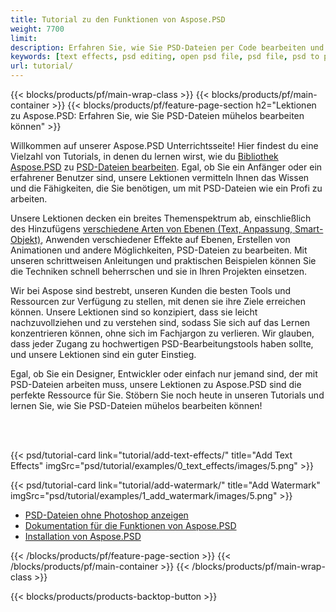 ```yaml
---
title: Tutorial zu den Funktionen von Aspose.PSD
weight: 7700
limit: 
description: Erfahren Sie, wie Sie PSD-Dateien per Code bearbeiten und exportieren.
keywords: [text effects, psd editing, open psd file, psd file, psd to png, psd file format, PSD API, Aspose.PSD library, Aspose.PSD tutorial]
url: tutorial/
---
```


{{< blocks/products/pf/main-wrap-class >}}
{{< blocks/products/pf/main-container >}}
{{< blocks/products/pf/feature-page-section h2="Lektionen zu Aspose.PSD: Erfahren Sie, wie Sie PSD-Dateien mühelos bearbeiten können" >}}

<p>
Willkommen auf unserer Aspose.PSD Unterrichtsseite! Hier findest du eine Vielzahl von Tutorials, in denen du lernen wirst, wie du <a href="https://www.nuget.org/packages/Aspose.PSD">Bibliothek Aspose.PSD</a> zu <a href="https://products.aspose.app/psd/editor/">PSD-Dateien bearbeiten</a>. Egal, ob Sie ein Anfänger oder ein erfahrener Benutzer sind, unsere Lektionen vermitteln Ihnen das Wissen und die Fähigkeiten, die Sie benötigen, um mit PSD-Dateien wie ein Profi zu arbeiten.</p>
<p>
Unsere Lektionen decken ein breites Themenspektrum ab, einschließlich des Hinzufügens <a href="https://docs.aspose.com/psd/net/layers-and-mask-information-section/">verschiedene Arten von Ebenen (Text, Anpassung, Smart-Objekt)</a>, Anwenden verschiedener Effekte auf Ebenen, Erstellen von Animationen und andere Möglichkeiten, PSD-Dateien zu bearbeiten. Mit unseren schrittweisen Anleitungen und praktischen Beispielen können Sie die Techniken schnell beherrschen und sie in Ihren Projekten einsetzen.</p>
<p>
Wir bei Aspose sind bestrebt, unseren Kunden die besten Tools und Ressourcen zur Verfügung zu stellen, mit denen sie ihre Ziele erreichen können. Unsere Lektionen sind so konzipiert, dass sie leicht nachzuvollziehen und zu verstehen sind, sodass Sie sich auf das Lernen konzentrieren können, ohne sich im Fachjargon zu verlieren. Wir glauben, dass jeder Zugang zu hochwertigen PSD-Bearbeitungstools haben sollte, und unsere Lektionen sind ein guter Einstieg.</p>
<p>
Egal, ob Sie ein Designer, Entwickler oder einfach nur jemand sind, der mit PSD-Dateien arbeiten muss, unsere Lektionen zu Aspose.PSD sind die perfekte Ressource für Sie. Stöbern Sie noch heute in unseren Tutorials und lernen Sie, wie Sie PSD-Dateien mühelos bearbeiten können!</p>

<br />
<br />

{{< psd/tutorial-card link="tutorial/add-text-effects/" title="Add Text Effects" imgSrc="psd/tutorial/examples/0_text_effects/images/5.png" >}}

{{< psd/tutorial-card link="tutorial/add-watermark/" title="Add Watermark" imgSrc="psd/tutorial/examples/1_add_watermark/images/5.png" >}}


<div class="code-sample">
    <ul class="link-list">
        <li class="link-item"><a href="https://products.aspose.com/psd/view/">PSD-Dateien ohne Photoshop anzeigen</a></li>
        <li class="link-item"><a href="https://docs.aspose.com/psd/net/features/">Dokumentation für die Funktionen von Aspose.PSD</a></li>
        <li class="link-item"><a href="https://docs.aspose.com/psd/net/installation/">Installation von Aspose.PSD</a></li>
    </ul>
</div>


{{< /blocks/products/pf/feature-page-section >}}
{{< /blocks/products/pf/main-container >}}
{{< /blocks/products/pf/main-wrap-class >}}

{{< blocks/products/products-backtop-button >}}

